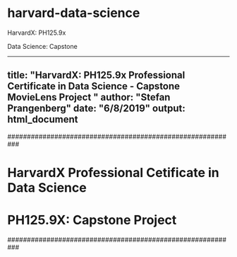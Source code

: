 # harvard-data-science

HarvardX: PH125.9x

Data Science: Capstone

---
title: "HarvardX: PH125.9x Professional Certificate in Data Science - Capstone MovieLens Project "
author: "Stefan Prangenberg"
date: "6/8/2019"
output: html_document
---
###########################################################
#    HarvardX Professional Cetificate in Data Science     #
#               PH125.9X: Capstone Project                #
###########################################################
